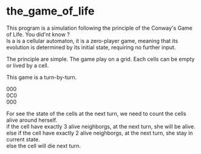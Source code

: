 # the_game_of_life

This program is a simulation following the principle of the Conway's Game of Life.
You did'nt know ?  
Is a  is a cellular automaton, it is a zero-player game, meaning that its evolution is determined by its initial state, requiring no further input.

The principle are simple.
The game play on a grid. Each cells can be empty or lived by a cell.
  
This game is a turn-by-turn.  


000  
0C0  
000  

For see the state of the cells at the next turn, we need to count the cells alive around herself.  
if the cell have exactly 3 alive neighborgs, at the next turn, she will be alive.  
else if the cell have exactly 2 alive neighborgs, at the next turn, she stay in current state.  
else the cell will die next turn.
